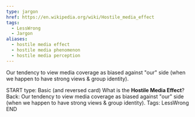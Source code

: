 ```yaml
---
type: jargon
href: https://en.wikipedia.org/wiki/Hostile_media_effect
tags: 
  - LessWrong
  - Jargon
aliases:
  - hostile media effect
  - hostile media phenomenon
  - hostile media perception
---
```


Our tendency to view media coverage as biased against "our" side (when we happen to have strong views & group identity).

START
type: Basic (and reversed card)
What is the **Hostile Media Effect**?
Back:
Our tendency to view media coverage as biased against "our" side (when we happen to have strong views & group identity).
Tags: LessWrong
END
